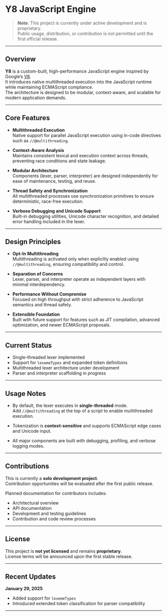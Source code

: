 # Y8 JavaScript Engine

> **Note**: This project is currently under active development and is proprietary.  
> Public usage, distribution, or contribution is not permitted until the first official release.

---

## Overview

**Y8** is a custom-built, high-performance JavaScript engine inspired by Google’s [V8](https://v8.dev).  
It introduces native multithreaded execution into the JavaScript runtime while maintaining ECMAScript compliance.  
The architecture is designed to be modular, context-aware, and scalable for modern application demands.

---

## Core Features

- **Multithreaded Execution**  
  Native support for parallel JavaScript execution using in-code directives such as `//@multithreading`.

- **Context-Aware Analysis**  
  Maintains consistent lexical and execution context across threads, preventing race conditions and state leakage.

- **Modular Architecture**  
  Components (lexer, parser, interpreter) are designed independently for ease of maintenance, testing, and reuse.

- **Thread Safety and Synchronization**  
  All multithreaded processes use synchronization primitives to ensure deterministic, race-free execution.

- **Verbose Debugging and Unicode Support**  
  Built-in debugging utilities, Unicode character recognition, and detailed error handling included in the lexer.

---

## Design Principles

- **Opt-In Multithreading**  
  Multithreading is activated only when explicitly enabled using `//@multithreading`, ensuring compatibility and control.

- **Separation of Concerns**  
  Lexer, parser, and interpreter operate as independent layers with minimal interdependency.

- **Performance Without Compromise**  
  Focused on high throughput with strict adherence to JavaScript semantics and thread safety.

- **Extensible Foundation**  
  Built with future support for features such as JIT compilation, advanced optimization, and newer ECMAScript proposals.

---

## Current Status

- Single-threaded lexer implemented
- Support for `lexemeTypes` and expanded token definitions
- Multithreaded lexer architecture under development
- Parser and interpreter scaffolding in progress

---

## Usage Notes

- By default, the lexer executes in **single-threaded** mode.  
  Add `//@multithreading` at the top of a script to enable multithreaded execution.

- Tokenization is **context-sensitive** and supports ECMAScript edge cases and Unicode input.

- All major components are built with debugging, profiling, and verbose logging modes.

---

## Contributions

This is currently a **solo development project**.  
Contribution opportunities will be evaluated after the first public release.

Planned documentation for contributors includes:

- Architectural overview  
- API documentation  
- Development and testing guidelines  
- Contribution and code review processes

---

## License

This project is **not yet licensed** and remains **proprietary**.  
License terms will be announced upon the first stable release.

---

## Recent Updates

**January 29, 2025**  
- Added support for `lexemeTypes`  
- Introduced extended token classification for parser compatibility

---
